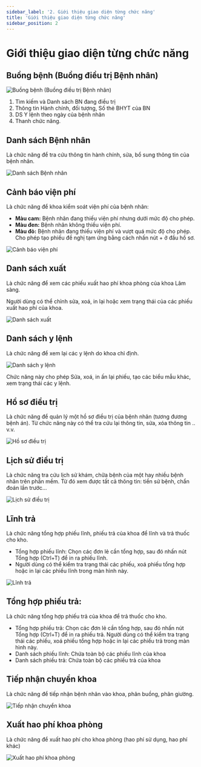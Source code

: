 ```yaml
---
sidebar_label: '2. Giới thiệu giao diện từng chức năng'
title: 'Giới thiệu giao diện từng chức năng'
sidebar_position: 2
---
```

# Giới thiệu giao diện từng chức năng

## Buồng bệnh (Buồng điều trị Bệnh nhân)

<div className="center-container">
  <img src="/img/buong-benh.jpg" alt="Buồng bệnh (Buồng điều trị Bệnh nhân)" />
</div>

1.	Tìm kiếm và Danh sách BN đang điều trị
2.	Thông tin Hành chính, đối tượng, Số thẻ BHYT của BN
3.	DS Y lệnh theo ngày của bệnh nhân
4.	Thanh chức năng.

## Danh sách Bệnh nhân

Là chức năng để tra cứu thông tin hành chính, sửa, bổ sung thông tin của bệnh nhân.

<div className="center-container">
  <img src="/img/danh-sach-benh-nhan-noi-tru.jpg" alt="Danh sách Bệnh nhân" />
</div>

## Cảnh báo viện phí

Là chức năng để khoa kiểm soát viện phí của bệnh nhân:
- **Màu cam:** Bệnh nhân đang thiếu viện phí nhưng dưới mức độ cho phép.
- **Màu đen:** Bệnh nhân không thiếu viện phí.
- **Màu đỏ:** Bệnh nhân đang thiếu viện phí và vượt quá mức độ cho phép.
Cho phép tạo phiếu đề nghị tạm ứng bằng cách nhấn nút + ở đầu hồ sơ.

<div className="center-container">
  <img src="/img/canh-bao-vien-phi.jpg" alt="Cảnh báo viện phí" />
</div>

## Danh sách xuất

Là chức năng để xem các phiếu xuất hao phí khoa phòng của khoa Lâm sàng.

Người dùng có thể chỉnh sửa, xoá, in lại hoặc xem trạng thái của  các phiếu xuất hao phí của khoa.

<div className="center-container">
  <img src="/img/danh-sach-xuat.jpg" alt="Danh sách xuất" />
</div>

## Danh sách y lệnh

Là chức năng để xem lại các y lệnh do khoa chỉ định.

<div className="center-container">
  <img src="/img/danh-sach-y-lenh.jpg" alt="Danh sách y lệnh" />
</div>

Chức năng này cho phép Sửa, xoá, in ấn lại phiếu, tạo các biểu mẫu khác, xem trạng thái các y lệnh.

## Hồ sơ điều trị

Là chức năng để quản lý một hồ sơ điều trị của bệnh nhân (tương đương bệnh án).
Từ chức năng này có thể tra cứu lại thông tin, sửa, xóa thông tin .. v.v.

<div className="center-container">
  <img src="/img/ho-so-dieu-tri-noi-tru.jpg" alt="Hồ sơ điều trị" />
</div>

## Lịch sử điều trị

Là chức năng tra cứu lịch sử khám, chữa bệnh  của một hay nhiều bệnh nhân trên phần mềm. Từ đó xem được tất cả thông tin: tiền sử bệnh, chẩn đoán lần trước...

<div className="center-container">
  <img src="/img/lich-su-dieu-tri-noi-tru.jpg" alt="Lịch sử điều trị" />
</div>

## Lĩnh trả

Là chức năng tổng hợp phiếu lĩnh, phiếu trả của khoa để lĩnh và trả thuốc cho kho.
- Tổng hợp phiếu lĩnh: Chọn các đơn lẻ cần tổng hợp, sau đó nhấn nút Tổng hợp (Ctrl+T) để in ra phiếu lĩnh.
- Người dùng có thể kiểm tra trạng thái các phiếu, xoá phiếu tổng hợp hoặc in lại các phiếu lĩnh trong màn hình này.

<div className="center-container">
  <img src="/img/linh-tra.jpg" alt="Lĩnh trả" />
</div>

## Tổng hợp phiếu trả:

Là chức năng tổng hợp phiếu trả của khoa để trả thuốc cho kho.

- Tổng hợp phiếu trả: Chọn các đơn lẻ cần tổng hợp, sau đó nhấn nút Tổng hợp (Ctrl+T) để in ra phiếu trả.
Người dùng có thể kiểm tra trạng thái các phiếu, xoá phiếu tổng hợp hoặc in lại các phiếu trả trong màn hình này.
-	Danh sách phiếu lĩnh: Chứa toàn bộ các phiếu lĩnh của khoa
-	Danh sách phiếu trả: Chứa toàn bộ các phiếu trả của khoa

## Tiếp nhận chuyển khoa

Là chức năng để tiếp nhận bệnh nhân vào khoa, phân buồng, phân giường.

<div className="center-container">
  <img src="/img/tiep-nhan-chuyen-khoa.jpg" alt="Tiếp nhận chuyển khoa" />
</div>

## Xuất hao phí khoa phòng

Là chức năng để xuất hao phí cho khoa phòng (hao phí sử dụng, hao phí khác)

<div className="center-container">
  <img src="/img/xuat-hao-phi-khoa-phong.jpg" alt="Xuất hao phí khoa phòng" />
</div>
